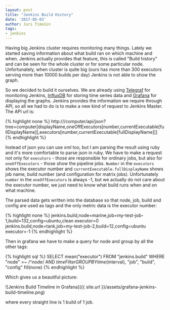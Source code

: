 ```yaml
---
layout: post
title: "Jenkins Build History"
date: '2017-05-03'
author: Juri Timošin
tags:
- jenkins
---
```


[1]: https://github.com/influxdata/telegraf
[2]: https://github.com/influxdata/influxdb
[3]: https://grafana.com/

Having big Jenkins cluster requires monitoring many things. Lately we started saving information
about what build ran on which machine and when. Jenkins actually provides that feature, this is
called "Build history" and can be seen for the whole cluster or for some particular node.
Unfortunately, when cluster is quite big (ours has more than 300 executors serving more than 10000
builds per day) Jenkins is not able to show the graph.

<!--more-->

So we decided to build it ourselves. We are already using [Telegraf][1] for monitoring Jenkins,
[InfluxDB][2] for storing time series data and [Grafana][3] for displaying the graphs. Jenkins
provides the information we require through API, so all we had to do is to make a new kind of
request to Jenkins Master. The API url is:

{% highlight none %}
http://<jenkinsserver>/computer/api/json?tree=computer[displayName,oneOffExecutors[number,currentExecutable[fullDisplayName]],executors[number,currentExecutable[fullDisplayName]]]
{% endhighlight %}


Instead of json you can use xml too, but I am parsing the result using ruby and it's more
comfortable to parse json in ruby. We have to make a request not only for `executors` - those are
responsible for ordinary jobs, but also for `oneOffExecutors` - those show the pipeline jobs.
`Number` in the `executors` shows the executor number and `currentExecutable.fullDisplayName` shows
job name, build number (and configuration for matrix jobs). Unfortunately `number` in the
`oneOffExecutors` is always -1, but we actually do not care about the executor number, we just need
to know what build runs when and on what machine.

The parsed data gets written into the database so that node, job, build and config are used as tags
and the only metric data is the executor number:

{% highlight none %}
jenkins.build,node=marine,job=my-test-job-1,build=132,config=ubuntu\,clean executor=0
jenkins.build,node=tank,job=my-test-job-2,build=12,config=ubuntu executor=-1
{% endhighlight %}

Then in grafana we have to make a query for node and group by all the other tags:

{% highlight sql %}
SELECT mean("executor") FROM "jenkins.build" WHERE "node" =~ /^$node$/ AND $timeFilter GROUP
BY time($interval), "job", "build", "config" fill(none)
{% endhighlight %}

Which gives us a beautiful picture:

![Jenkins Build Timeline in Grafana]({{ site.url }}/assets/grafana-jenkins-build-timeline.png)

where every straight line is 1 build of 1 job.

